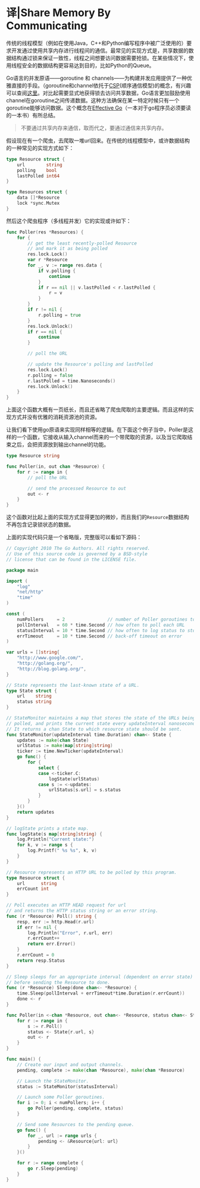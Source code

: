 # 译|Share Memory By Communicating



传统的线程模型（例如在使用Java，C++和Python编写程序中被广泛使用的）要求开发通过使用共享内存进行线程间的通信。最常见的实现方式是，共享数据的数据结构通过锁来保证一致性，线程之间想要访问数据需要抢锁。在某些情况下，使用线程安全的数据结构更容易达到目的，比如Python的Queue。



Go语言的并发原语——goroutine 和 channels——为构建并发应用提供了一种优雅直接的手段。（goroutine和channel依托于[CSP](http://www.usingcsp.com/)(顺序通信模型)的概念，有兴趣可以查阅[这里](https://swtch.com/~rsc/thread/)。对比起需要显式地获得锁去访问共享数据，Go语言更加鼓励使用channel在goroutine之间传递数据。这种方法确保在某一特定时候只有一个goroutine能够访问数据。这个概念在[Effective Go](https://golang.org/doc/effective_go.html)（一本对于go程序员必须要读的一本书）有所总结。



> 不要通过共享内存来通信，取而代之，要通过通信来共享内存。



假设现在有一个爬虫，去爬取一堆url回来。在传统的线程模型中，或许数据结构的一种常见的实现方式如下：

```go
type Resource struct {
    url        string
    polling    bool
    lastPolled int64
}

type Resources struct {
    data []*Resource
    lock *sync.Mutex
}
```



然后这个爬虫程序（多线程并发）它的实现或许如下：

```go
func Poller(res *Resources) {
    for {
        // get the least recently-polled Resource
        // and mark it as being polled
        res.lock.Lock()
        var r *Resource
        for _, v := range res.data {
            if v.polling {
                continue
            }
            if r == nil || v.lastPolled < r.lastPolled {
                r = v
            }
        }
        if r != nil {
            r.polling = true
        }
        res.lock.Unlock()
        if r == nil {
            continue
        }

        // poll the URL

        // update the Resource's polling and lastPolled
        res.lock.Lock()
        r.polling = false
        r.lastPolled = time.Nanoseconds()
        res.lock.Unlock()
    }
}
```



上面这个函数大概有一页纸长，而且还省略了爬虫爬取的主要逻辑。而且这样的实现方式并没有优雅的消耗资源池的资源。

让我们看下使用go原语来实现同样相等的逻辑。在下面这个例子当中，Poller是这样的一个函数，它接收从输入channel而来的一个带爬取的资源，以及当它爬取结束之后，会把资源放到输出channel的功能。

```go
type Resource string

func Poller(in, out chan *Resource) {
    for r := range in {
        // poll the URL

        // send the processed Resource to out
        out <- r
    }
}
```

这个函数对比起上面的实现方式显得更加的微妙，而且我们的`Resource`数据结构不再包含记录锁状态的数据。

上面的实现代码只是一个省略版，完整版可以看如下源码：

```go
// Copyright 2010 The Go Authors. All rights reserved.
// Use of this source code is governed by a BSD-style
// license that can be found in the LICENSE file.

package main

import (
	"log"
	"net/http"
	"time"
)

const (
	numPollers     = 2                // number of Poller goroutines to launch
	pollInterval   = 60 * time.Second // how often to poll each URL
	statusInterval = 10 * time.Second // how often to log status to stdout
	errTimeout     = 10 * time.Second // back-off timeout on error
)

var urls = []string{
	"http://www.google.com/",
	"http://golang.org/",
	"http://blog.golang.org/",
}

// State represents the last-known state of a URL.
type State struct {
	url    string
	status string
}

// StateMonitor maintains a map that stores the state of the URLs being
// polled, and prints the current state every updateInterval nanoseconds.
// It returns a chan State to which resource state should be sent.
func StateMonitor(updateInterval time.Duration) chan<- State {
	updates := make(chan State)
	urlStatus := make(map[string]string)
	ticker := time.NewTicker(updateInterval)
	go func() {
		for {
			select {
			case <-ticker.C:
				logState(urlStatus)
			case s := <-updates:
				urlStatus[s.url] = s.status
			}
		}
	}()
	return updates
}

// logState prints a state map.
func logState(s map[string]string) {
	log.Println("Current state:")
	for k, v := range s {
		log.Printf(" %s %s", k, v)
	}
}

// Resource represents an HTTP URL to be polled by this program.
type Resource struct {
	url      string
	errCount int
}

// Poll executes an HTTP HEAD request for url
// and returns the HTTP status string or an error string.
func (r *Resource) Poll() string {
	resp, err := http.Head(r.url)
	if err != nil {
		log.Println("Error", r.url, err)
		r.errCount++
		return err.Error()
	}
	r.errCount = 0
	return resp.Status
}

// Sleep sleeps for an appropriate interval (dependent on error state)
// before sending the Resource to done.
func (r *Resource) Sleep(done chan<- *Resource) {
	time.Sleep(pollInterval + errTimeout*time.Duration(r.errCount))
	done <- r
}

func Poller(in <-chan *Resource, out chan<- *Resource, status chan<- State) {
	for r := range in {
		s := r.Poll()
		status <- State{r.url, s}
		out <- r
	}
}

func main() {
	// Create our input and output channels.
	pending, complete := make(chan *Resource), make(chan *Resource)

	// Launch the StateMonitor.
	status := StateMonitor(statusInterval)

	// Launch some Poller goroutines.
	for i := 0; i < numPollers; i++ {
		go Poller(pending, complete, status)
	}

	// Send some Resources to the pending queue.
	go func() {
		for _, url := range urls {
			pending <- &Resource{url: url}
		}
	}()

	for r := range complete {
		go r.Sleep(pending)
	}
}
```

